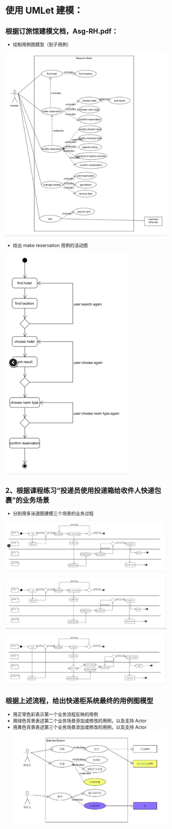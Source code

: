 # 使用 UMLet 建模：

## 根据订旅馆建模文档，Asg-RH.pdf：
- 绘制用例图模型（到子用例）

![用例图](https://raw.githubusercontent.com/lishicheng1006/System-analysis-and-design/master/个人作业/image/System旅馆usecase.png)

- 给出 make reservation 用例的活动图

![活动图](https://raw.githubusercontent.com/lishicheng1006/System-analysis-and-design/master/个人作业/image/usecase-son.png)

## 2、根据课程练习“投递员使用投递箱给收件人快递包裹”的业务场景
- 分别用多泳道图建模三个场景的业务过程

![1](https://raw.githubusercontent.com/lishicheng1006/System-analysis-and-design/master/个人作业/image/多泳道1.png)

![2](https://raw.githubusercontent.com/lishicheng1006/System-analysis-and-design/master/个人作业/image/多泳道2.png)

![3](https://raw.githubusercontent.com/lishicheng1006/System-analysis-and-design/master/个人作业/image/多泳道3.png)

## 根据上述流程，给出快递柜系统最终的用例图模型
- 用正常色彩表示第一个业务流程反映的用例
- 用绿色背景表述第二个业务场景添加或修改的用例，以及支持 Actor
- 用黄色背景表述第三个业务场景添加或修改的用例，以及支持 Actor
![用例图](https://raw.githubusercontent.com/lishicheng1006/System-analysis-and-design/master/个人作业/image/快递usecase.png)
